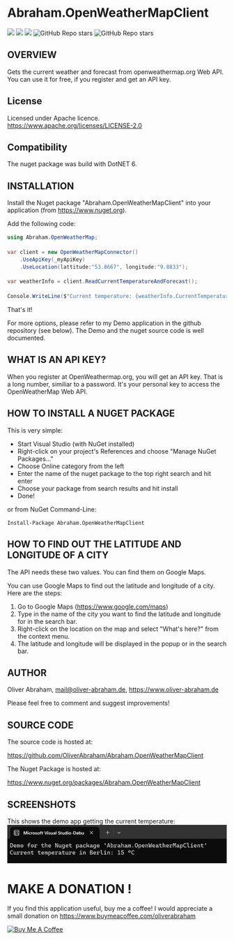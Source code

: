 # Abraham.OpenWeatherMapClient

![](https://img.shields.io/github/downloads/oliverabraham/Abraham.OpenWeatherMapClient/total) ![](https://img.shields.io/github/license/oliverabraham/Abraham.OpenWeatherMapClient) ![](https://img.shields.io/github/languages/count/oliverabraham/Abraham.OpenWeatherMapClient) ![GitHub Repo stars](https://img.shields.io/github/stars/oliverabraham/Abraham.OpenWeatherMapClient?label=repo%20stars) ![GitHub Repo stars](https://img.shields.io/github/stars/oliverabraham?label=user%20stars)

## OVERVIEW

Gets the current weather and forecast from openweathermap.org Web API.
You can use it for free, if you register and get an API key.


## License

Licensed under Apache licence.
https://www.apache.org/licenses/LICENSE-2.0


## Compatibility

The nuget package was build with DotNET 6.



## INSTALLATION

Install the Nuget package "Abraham.OpenWeatherMapClient" into your application (from https://www.nuget.org).

Add the following code:
```C#
using Abraham.OpenWeatherMap;

var client = new OpenWeatherMapConnector()
    .UseApiKey(_myApiKey)
    .UseLocation(lattitude:"53.8667", longitude:"9.8833");

var weatherInfo = client.ReadCurrentTemperatureAndForecast();

Console.WriteLine($"Current temperature: {weatherInfo.CurrentTemperature} {weatherInfo.Unit}");
```


That's it!

For more options, please refer to my Demo application in the github repository (see below).
The Demo and the nuget source code is well documented.



## WHAT IS AN API KEY?
When you register at OpenWeathermap.org, you will get an API key.
That is a long number, similiar to a password.
It's your personal key to access the OpenWeatherMap Web API.


## HOW TO INSTALL A NUGET PACKAGE
This is very simple:
- Start Visual Studio (with NuGet installed) 
- Right-click on your project's References and choose "Manage NuGet Packages..."
- Choose Online category from the left
- Enter the name of the nuget package to the top right search and hit enter
- Choose your package from search results and hit install
- Done!


or from NuGet Command-Line:

    Install-Package Abraham.OpenWeatherMapClient


## HOW TO FIND OUT THE LATITUDE AND LONGITUDE OF A CITY
The API needs these two values. You can find them on Google Maps.

You can use Google Maps to find out the latitude and longitude of a city. Here are the steps:
1.	Go to Google Maps (https://www.google.com/maps)
2.	Type in the name of the city you want to find the latitude and longitude for in the search bar.
3.	Right-click on the location on the map and select "What's here?" from the context menu.
4.	The latitude and longitude will be displayed in the popup or in the search bar.



## AUTHOR

Oliver Abraham, mail@oliver-abraham.de, https://www.oliver-abraham.de

Please feel free to comment and suggest improvements!



## SOURCE CODE

The source code is hosted at:

https://github.com/OliverAbraham/Abraham.OpenWeatherMapClient

The Nuget Package is hosted at: 

https://www.nuget.org/packages/Abraham.OpenWeatherMapClient



## SCREENSHOTS

This shows the demo app getting the current temperature:
![](Screenshots/screenshot1.jpg)


# MAKE A DONATION !
If you find this application useful, buy me a coffee!
I would appreciate a small donation on https://www.buymeacoffee.com/oliverabraham

<a href="https://www.buymeacoffee.com/app/oliverabraham" target="_blank"><img src="https://cdn.buymeacoffee.com/buttons/v2/default-yellow.png" alt="Buy Me A Coffee" style="height: 60px !important;width: 217px !important;" ></a>
